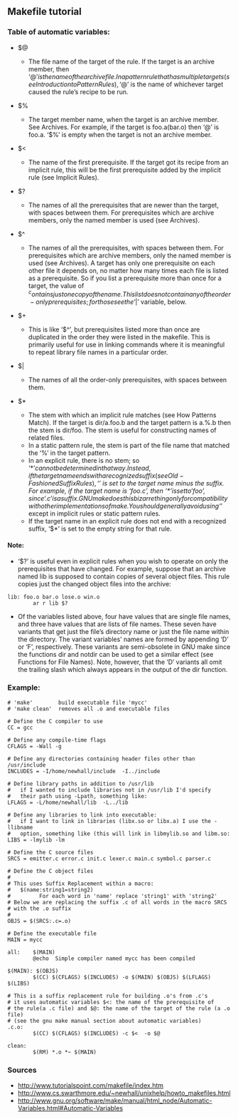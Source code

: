 ## Makefile tutorial

### Table of automatic variables:
- $@
    - The file name of the target of the rule. If the target is an archive member, then ‘$@’ is the name of the archive file. In a pattern rule that has multiple targets (see Introduction to Pattern Rules), ‘$@’ is the name of whichever target caused the rule’s recipe to be run.

- $%
    - The target member name, when the target is an archive member. See Archives. For example, if the target is foo.a(bar.o) then ‘$%’ is bar.o and ‘$@’ is foo.a. ‘$%’ is empty when the target is not an archive member.

- $<
    - The name of the first prerequisite. If the target got its recipe from an implicit rule, this will be the first prerequisite added by the implicit rule (see Implicit Rules).

- $?
    - The names of all the prerequisites that are newer than the target, with spaces between them. For prerequisites which are archive members, only the named member is used (see Archives).

- $^
    - The names of all the prerequisites, with spaces between them. For prerequisites which are archive members, only the named member is used (see Archives). A target has only one prerequisite on each other file it depends on, no matter how many times each file is listed as a prerequisite. So if you list a prerequisite more than once for a target, the value of $^ contains just one copy of the name. This list does not contain any of the order-only prerequisites; for those see the ‘$|’ variable, below.

- $+
    - This is like ‘$^’, but prerequisites listed more than once are duplicated in the order they were listed in the makefile. This is primarily useful for use in linking commands where it is meaningful to repeat library file names in a particular order.

- $|
    - The names of all the order-only prerequisites, with spaces between them.

- $*
    - The stem with which an implicit rule matches (see How Patterns Match). If the target is dir/a.foo.b and the target pattern is a.%.b then the stem is dir/foo. The stem is useful for constructing names of related files.
    - In a static pattern rule, the stem is part of the file name that matched the ‘%’ in the target pattern.
    - In an explicit rule, there is no stem; so ‘$*’ cannot be determined in that way. Instead, if the target name ends with a recognized suffix (see Old-Fashioned Suffix Rules), ‘$*’ is set to the target name minus the suffix. For example, if the target name is ‘foo.c’, then ‘$*’ is set to ‘foo’, since ‘.c’ is a suffix. GNU make does this bizarre thing only for compatibility with other implementations of make. You should generally avoid using ‘$*’ except in implicit rules or static pattern rules.
    - If the target name in an explicit rule does not end with a recognized suffix, ‘$*’ is set to the empty string for that rule.

#### Note:
- ‘$?’ is useful even in explicit rules when you wish to operate on only the prerequisites that have changed. For example, suppose that an archive named lib is supposed to contain copies of several object files. This rule copies just the changed object files into the archive:
```
lib: foo.o bar.o lose.o win.o
        ar r lib $?
```
- Of the variables listed above, four have values that are single file names, and three have values that are lists of file names. These seven have variants that get just the file’s directory name or just the file name within the directory. The variant variables’ names are formed by appending ‘D’ or ‘F’, respectively. These variants are semi-obsolete in GNU make since the functions dir and notdir can be used to get a similar effect (see Functions for File Names). Note, however, that the ‘D’ variants all omit the trailing slash which always appears in the output of the dir function.



### Example:
```
# 'make'        build executable file 'mycc'
# 'make clean'  removes all .o and executable files

# Define the C compiler to use
CC = gcc

# Define any compile-time flags
CFLAGS = -Wall -g

# Define any directories containing header files other than /usr/include
INCLUDES = -I/home/newhall/include  -I../include

# Define library paths in addition to /usr/lib
#   if I wanted to include libraries not in /usr/lib I'd specify
#   their path using -Lpath, something like:
LFLAGS = -L/home/newhall/lib  -L../lib

# Define any libraries to link into executable:
#   if I want to link in libraries (libx.so or libx.a) I use the -llibname 
#   option, something like (this will link in libmylib.so and libm.so:
LIBS = -lmylib -lm

# Define the C source files
SRCS = emitter.c error.c init.c lexer.c main.c symbol.c parser.c

# Define the C object files 
#
# This uses Suffix Replacement within a macro:
#   $(name:string1=string2)
#         For each word in 'name' replace 'string1' with 'string2'
# Below we are replacing the suffix .c of all words in the macro SRCS
# with the .o suffix
#
OBJS = $(SRCS:.c=.o)

# Define the executable file 
MAIN = mycc

all:    $(MAIN)
        @echo  Simple compiler named mycc has been compiled

$(MAIN): $(OBJS) 
        $(CC) $(CFLAGS) $(INCLUDES) -o $(MAIN) $(OBJS) $(LFLAGS) $(LIBS)

# This is a suffix replacement rule for building .o's from .c's
# it uses automatic variables $<: the name of the prerequisite of
# the rule(a .c file) and $@: the name of the target of the rule (a .o file)
# (see the gnu make manual section about automatic variables)
.c.o:
        $(CC) $(CFLAGS) $(INCLUDES) -c $<  -o $@

clean:
        $(RM) *.o *~ $(MAIN)
```

### Sources
- http://www.tutorialspoint.com/makefile/index.htm
- http://www.cs.swarthmore.edu/~newhall/unixhelp/howto_makefiles.html
- http://www.gnu.org/software/make/manual/html_node/Automatic-Variables.html#Automatic-Variables
